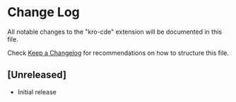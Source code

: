 # Change Log

All notable changes to the "kro-cde" extension will be documented in this file.

Check [Keep a Changelog](http://keepachangelog.com/) for recommendations on how to structure this file.

## [Unreleased]

- Initial release